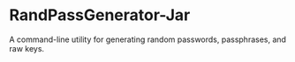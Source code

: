 # RandPassGenerator-Jar
A command-line utility for generating random passwords, passphrases, and raw keys.

